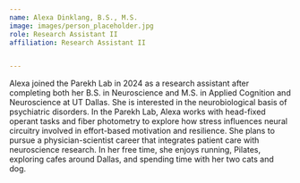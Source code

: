 ```yaml
---
name: Alexa Dinklang, B.S., M.S. 
image: images/person_placeholder.jpg
role: Research Assistant II
affiliation: Research Assistant II


---
```



Alexa joined the Parekh Lab in 2024 as a research assistant after completing both her B.S. in Neuroscience and M.S. in Applied Cognition and Neuroscience at UT Dallas. She is interested in the neurobiological basis of psychiatric disorders. In the Parekh Lab, Alexa works with head-fixed operant tasks and fiber photometry to explore how stress influences neural circuitry involved in effort-based motivation and resilience. She plans to pursue a physician-scientist career that integrates patient care with neuroscience research. In her free time, she enjoys running, Pilates, exploring cafes around Dallas, and spending time with her two cats and dog.
